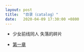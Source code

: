 ```yaml
---
layout: post
title:  "目录（catalog）"
date:   2020-04-09 17:30:00 +0800
---
```

- 少女前线同人 失落的碎片
 + [第一章][lostchips]


[lostchips]:cauchygu.cn/posts/失落的碎片(1)/

